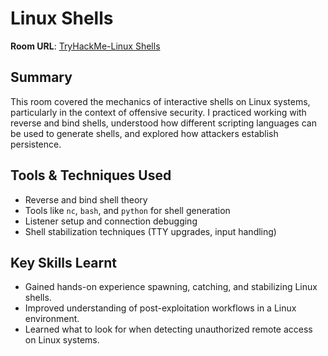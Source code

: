 # Linux Shells

**Room URL**: [TryHackMe-Linux Shells](https://tryhackme.com/room/linuxshells)

## Summary  
This room covered the mechanics of interactive shells on Linux systems, particularly in the context of offensive security. I practiced working with reverse and bind shells, understood how different scripting languages can be used to generate shells, and explored how attackers establish persistence.

## Tools & Techniques Used  
- Reverse and bind shell theory  
- Tools like `nc`, `bash`, and `python` for shell generation  
- Listener setup and connection debugging  
- Shell stabilization techniques (TTY upgrades, input handling)  

## Key Skills Learnt 
- Gained hands-on experience spawning, catching, and stabilizing Linux shells.  
- Improved understanding of post-exploitation workflows in a Linux environment.  
- Learned what to look for when detecting unauthorized remote access on Linux systems.
